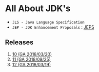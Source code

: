 # All About JDK's

* `JLS - Java Language Specification`
* `JEP - JDK Enhancement Proposals` :  [JEPS](https://openjdk.java.net/jeps/0)

## Releases
1.  [10 (GA 2018/03/20)](http://openjdk.java.net/projects/jdk/10/)
2.  [11 (GA 2018/09/25)](http://openjdk.java.net/projects/jdk/11/)
3.  [12 (GA 2019/03/19)](http://openjdk.java.net/projects/jdk/12/)